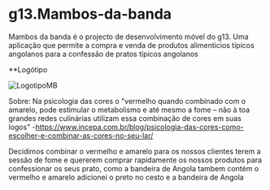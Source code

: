 # g13.Mambos-da-banda
Mambos da banda é o projecto de desenvolvimento móvel do g13. Uma aplicação que permite a compra e venda de produtos alimenticios típicos angolanos para a confessão de pratos típicos angolanos





**Logótipo


![LogotipoMB](https://user-images.githubusercontent.com/100430459/203088277-5e3e56f0-b26a-4cd0-bb4d-a0c9149e1a37.png)

Sobre: Na psicologia das cores o "vermelho quando combinado com o amarelo, pode estimular o metabolismo e até mesmo a fome – não à toa grandes redes culinárias utilizam essa combinação de cores em suas logos" -https://www.incepa.com.br/blog/psicologia-das-cores-como-escolher-e-combinar-as-cores-no-seu-lar/

Decidimos combinar o vermelho e amarelo para os nossos clientes terem a sessão de fome e quererem comprar rapidamente os nossos produtos para confessionar os seus prato, como a bandeira de Angola tambem contém o vermelho e amarelo adicionei o preto no cesto e a bandeira de Angola


